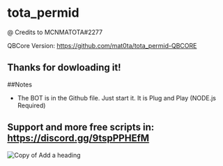 # tota_permid
@ Credits to MCNMATOTA#2277

QBCore Version: https://github.com/mat0ta/tota_permid-QBCORE

## Thanks for dowloading it!

##Notes
- The BOT is in the Github file. Just start it. It is Plug and Play (NODE.js Required)

## Support and more free scripts in: https://discord.gg/9tspPPHEfM

![Copy of Add a heading](https://user-images.githubusercontent.com/72810000/112549134-9a2e6800-8dbd-11eb-9d47-01e7836169c0.png)
